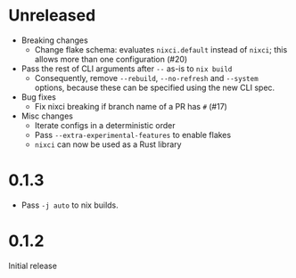 
# Unreleased

- Breaking changes
    - Change flake schema: evaluates `nixci.default` instead of `nixci`; this allows more than one configuration (#20)
- Pass the rest of CLI arguments after `--` as-is to `nix build`
    - Consequently, remove `--rebuild`, `--no-refresh` and `--system` options, because these can be specified using the new CLI spec.
- Bug fixes
    - Fix nixci breaking if branch name of a PR has `#` (#17)
- Misc changes
    - Iterate configs in a deterministic order
    - Pass `--extra-experimental-features` to enable flakes
    - `nixci` can now be used as a Rust library

# 0.1.3

- Pass `-j auto` to nix builds.

# 0.1.2

Initial release
